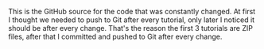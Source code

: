 This is the GitHub source for the code that was constantly changed.
At first I thought we needed to push to Git after every tutorial, only later I noticed it should be after every change.
That's the reason the first 3 tutorials are ZIP files, after that I committed and pushed to Git after every change.
